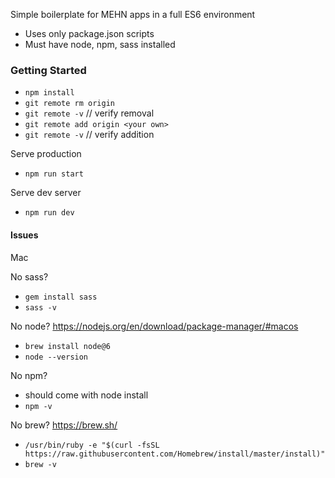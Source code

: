 Simple boilerplate for MEHN apps in a full ES6 environment
- Uses only package.json scripts
- Must have node, npm, sass installed

### Getting Started

- `npm install`
- `git remote rm origin`
- `git remote -v` // verify removal
- `git remote add origin <your own>`
- `git remote -v` // verify addition

Serve production
- `npm run start`

Serve dev server
- `npm run dev`

#### Issues

Mac

No sass?
- `gem install sass`
- `sass -v`

No node? https://nodejs.org/en/download/package-manager/#macos
- `brew install node@6`
- `node --version`

No npm?
- should come with node install
- `npm -v`

No brew? https://brew.sh/
- `/usr/bin/ruby -e "$(curl -fsSL https://raw.githubusercontent.com/Homebrew/install/master/install)"`
- `brew -v`

